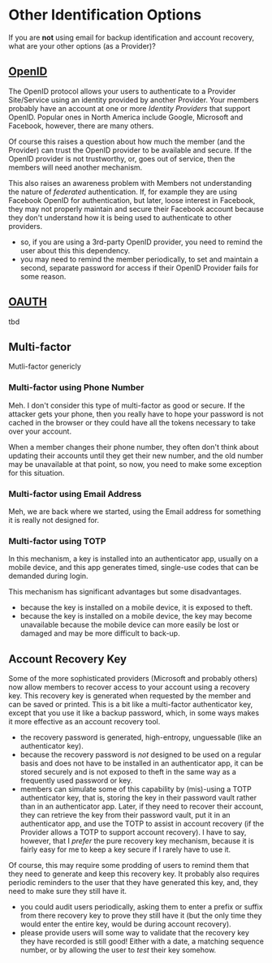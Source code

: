 # Other Identification Options
If you are **not** using email for backup identification and account recovery, what are your other options (as a Provider)?
## [OpenID]
The OpenID protocol allows your users to authenticate to a Provider Site/Service using an identity provided by
another Provider. Your members probably have an account at one or more *Identity* *Providers* that support OpenID.
Popular ones in North America include Google, Microsoft and Facebook, however, there are many others.

Of course this raises a question about how much the member (and the Provider) can trust the OpenID provider
to be available and secure. If the OpenID provider is not trustworthy, or,
goes out of service, then the members will need another mechanism.

This also raises an awareness problem with Members not understanding the
nature of *federated* authentication. If, for example they are using Facebook
OpenID for authentication, but later, loose interest in Facebook, they may not
properly maintain and secure their Facebook account because they don't
understand how it is being used to authenticate to other providers.
  - so, if you are using a 3rd-party OpenID provider, you need to remind the
  user about this this dependency.
  - you may need to remind the member periodically, to set and maintain a
  second, separate password for access if their OpenID Provider fails for some
  reason.

## [OAUTH]
tbd
## Multi-factor
Mutli-factor genericly 
### Multi-factor using Phone Number
Meh. I don't consider this type of multi-factor as good or secure.
If the attacker gets your phone, then you really have to hope your
password is not cached in the browser or they could have all the
tokens necessary to take over your account.

When a member changes their phone number, they often don't think
about updating their accounts until they get their new number, and
the old number may be unavailable at that point, so now, you need to
make some exception for this situation.
### Multi-factor using Email Address
Meh, we are back where we started, using the Email address for something
it is really not designed for.
### Multi-factor using TOTP
In this mechanism, a key is installed into an authenticator app, usually on a
mobile device, and this app generates timed, single-use codes that can be
demanded during login.

This mechanism has significant advantages but some disadvantages.
   - because the key is installed on a mobile device, it is exposed to theft.
   - because the key is installed on a mobile device, the key may become
   unavailable because the mobile device can more easily be lost or damaged
   and may be more difficult to back-up.

## Account Recovery Key
Some of the more sophisticated providers (Microsoft and probably others) now allow members to
recover access to your account using a recovery key. This recovery key is generated when
requested by the member and can be saved or printed.
This is a bit like a multi-factor authenticator key, except that you use it like a backup password,
which, in some ways makes it more effective as an account recovery tool.
  - the recovery password is generated, high-entropy, unguessable
  (like an authenticator key).
  - because the recovery password is *not* designed to be used on a
regular basis and does not have to be installed in an authenticator
app, it can be stored securely and is not exposed to theft in the same
way as a frequently used password or key.
  - members can simulate some of this capability by (mis)-using a TOTP
authenticator key, that is, storing the key in their password vault rather than
in an authenticator app. Later, if they need to recover their account, they
can retrieve the key from their password vault, put it in an authenticator
app, and use the TOTP to assist in account recovery (if the Provider allows
a TOTP to support account recovery). I have to say, however,
that I *prefer* the pure recovery key mechanism, because it is fairly easy for
me to keep a key secure if I rarely have to use it.

Of course, this may require some prodding of users to remind them that they need to generate and keep this recovery key. It probably also requires periodic reminders to the user that they have generated this key, and, they need to make sure they still have it.
   - you could audit users periodically, asking them to enter a prefix or suffix
from there recovery key to prove they still have it (but the only time they
would enter the entire key, would be during account recovery).
   - please provide users will some way to validate that the recovery key
they have recorded is still good! Either with a date, a matching sequence
number, or by allowing the user to *test* their key somehow.

[OAUTH]: http://en.wikipedia.org/wiki/OAuth
[OpenID]: http://en.wikipedia.org/wiki/OpenID
